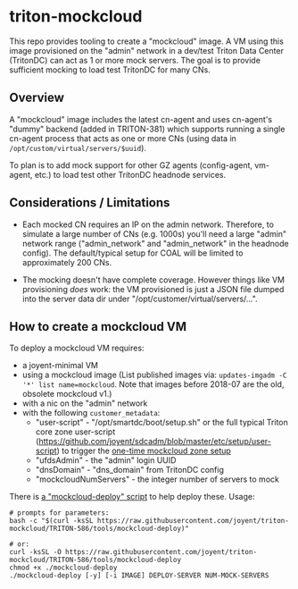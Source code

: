 # triton-mockcloud

This repo provides tooling to create a "mockcloud" image. A VM using this
image provisioned on the "admin" network in a dev/test Triton Data Center
(TritonDC) can act as 1 or more mock servers. The goal is to provide
sufficient mocking to load test TritonDC for many CNs.


## Overview

A "mockcloud" image includes the latest cn-agent and uses cn-agent's "dummy"
backend (added in TRITON-381) which supports running a single cn-agent
process that acts as one or more CNs (using data in
`/opt/custom/virtual/servers/$uuid`).

To plan is to add mock support for other GZ agents (config-agent, vm-agent,
etc.) to load test other TritonDC headnode services.


## Considerations / Limitations

- Each mocked CN requires an IP on the admin network. Therefore, to simulate
  a large number of CNs (e.g. 1000s) you'll need a large "admin" network
  range ("admin_network" and "admin_network" in the headnode config). The
  default/typical setup for COAL will be limited to approximately 200 CNs.

- The mocking doesn't have complete coverage. However things like VM
  provisioning *does* work: the VM provisioned is just a JSON file dumped into
  the server data dir under "/opt/customer/virtual/servers/...".


## How to create a mockcloud VM

To deploy a mockcloud VM requires:

- a joyent-minimal VM
- using a mockcloud image
  (List published images via: `updates-imgadm -C '*' list name=mockcloud`.
  Note that images before 2018-07 are the old, obsolete mockcloud v1.)
- with a nic on the "admin" network
- with the following `customer_metadata`:
    - "user-script" - "/opt/smartdc/boot/setup.sh" or the full typical
      Triton core zone user-script (https://github.com/joyent/sdcadm/blob/master/etc/setup/user-script)
      to trigger the [one-time mockcloud zone setup](https://github.com/joyent/triton-mockcloud/blob/TRITON-586/smf/method/mockcloud-setup)
    - "ufdsAdmin" - the "admin" login UUID
    - "dnsDomain" - "dns_domain" from TritonDC config
    - "mockcloudNumServers" - the integer number of servers to mock

There is [a "mockcloud-deploy"
script](https://github.com/joyent/triton-mockcloud/blob/TRITON-586/tools/mockcloud-deploy)
to help deploy these. Usage:

    # prompts for parameters:
    bash -c "$(curl -ksSL https://raw.githubusercontent.com/joyent/triton-mockcloud/TRITON-586/tools/mockcloud-deploy)"

    # or:
    curl -ksSL -O https://raw.githubusercontent.com/joyent/triton-mockcloud/TRITON-586/tools/mockcloud-deploy
    chmod +x ./mockcloud-deploy
    ./mockcloud-deploy [-y] [-i IMAGE] DEPLOY-SERVER NUM-MOCK-SERVERS

